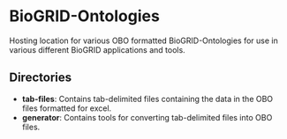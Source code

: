 # BioGRID-Ontologies
Hosting location for various OBO formatted BioGRID-Ontologies for use in various different BioGRID applications and tools.

## Directories
+ **tab-files**: Contains tab-delimited files containing the data in the OBO files formatted for excel.
+ **generator**: Contains tools for converting tab-delimited files into OBO files.